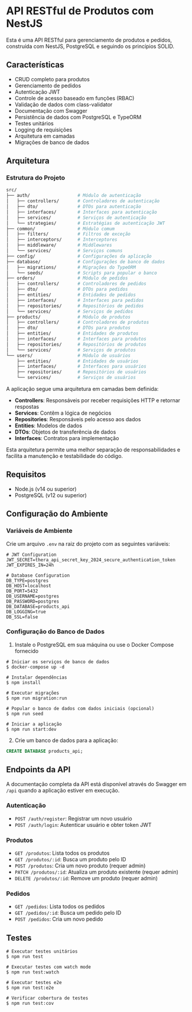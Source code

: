 # API RESTful de Produtos com NestJS

Esta é uma API RESTful para gerenciamento de produtos e pedidos, construída com NestJS, PostgreSQL e seguindo os princípios SOLID.

## Características

- CRUD completo para produtos
- Gerenciamento de pedidos
- Autenticação JWT
- Controle de acesso baseado em funções (RBAC)
- Validação de dados com class-validator
- Documentação com Swagger
- Persistência de dados com PostgreSQL e TypeORM
- Testes unitários
- Logging de requisições
- Arquitetura em camadas
- Migrações de banco de dados

## Arquitetura

### Estrutura do Projeto
```sh
src/
├── auth/                  # Módulo de autenticação
│   ├── controllers/       # Controladores de autenticação
│   ├── dto/               # DTOs para autenticação
│   ├── interfaces/        # Interfaces para autenticação
│   ├── services/          # Serviços de autenticação
│   └── strategies/        # Estratégias de autenticação JWT
├── common/                # Módulo comum
│   ├── filters/           # Filtros de exceção
│   ├── interceptors/      # Interceptores
│   ├── middleware/        # Middlewares
│   └── services/          # Serviços comuns
├── config/                # Configurações da aplicação
├── database/              # Configurações de banco de dados
│   ├── migrations/        # Migrações do TypeORM
│   └── seeds/             # Scripts para popular o banco
├── orders/                # Módulo de pedidos
│   ├── controllers/       # Controladores de pedidos
│   ├── dto/               # DTOs para pedidos
│   ├── entities/          # Entidades de pedidos
│   ├── interfaces/        # Interfaces para pedidos
│   ├── repositories/      # Repositórios de pedidos
│   └── services/          # Serviços de pedidos
├── products/              # Módulo de produtos
│   ├── controllers/       # Controladores de produtos
│   ├── dto/               # DTOs para produtos
│   ├── entities/          # Entidades de produtos
│   ├── interfaces/        # Interfaces para produtos
│   ├── repositories/      # Repositórios de produtos
│   └── services/          # Serviços de produtos
└── users/                 # Módulo de usuários
    ├── entities/          # Entidades de usuários
    ├── interfaces/        # Interfaces para usuários
    ├── repositories/      # Repositórios de usuários
    └── services/          # Serviços de usuários
```
A aplicação segue uma arquitetura em camadas bem definida:

- **Controllers**: Responsáveis por receber requisições HTTP e retornar respostas
- **Services**: Contêm a lógica de negócios
- **Repositories**: Responsáveis pelo acesso aos dados
- **Entities**: Modelos de dados
- **DTOs**: Objetos de transferência de dados
- **Interfaces**: Contratos para implementação

Esta arquitetura permite uma melhor separação de responsabilidades e facilita a manutenção e testabilidade do código.

## Requisitos

- Node.js (v14 ou superior)
- PostgreSQL (v12 ou superior)

## Configuração do Ambiente

### Variáveis de Ambiente

Crie um arquivo `.env` na raiz do projeto com as seguintes variáveis:

```
# JWT Configuration
JWT_SECRET=thera_api_secret_key_2024_secure_authentication_token
JWT_EXPIRES_IN=24h

# Database Configuration
DB_TYPE=postgres
DB_HOST=localhost
DB_PORT=5432
DB_USERNAME=postgres
DB_PASSWORD=postgres
DB_DATABASE=products_api
DB_LOGGING=true
DB_SSL=false
```

### Configuração do Banco de Dados

1. Instale o PostgreSQL em sua máquina ou use o Docker Compose fornecido
```
# Iniciar os serviços de banco de dados
$ docker-compose up -d

# Instalar dependências
$ npm install

# Executar migrações
$ npm run migration:run

# Popular o banco de dados com dados iniciais (opcional)
$ npm run seed

# Iniciar a aplicação
$ npm run start:dev
```

2. Crie um banco de dados para a aplicação:

```sql
CREATE DATABASE products_api;
```

## Endpoints da API

A documentação completa da API está disponível através do Swagger em `/api` quando a aplicação estiver em execução.

### Autenticação

- `POST /auth/register`: Registrar um novo usuário
- `POST /auth/login`: Autenticar usuário e obter token JWT


### Produtos

- `GET /produtos`: Lista todos os produtos
- `GET /produtos/:id`: Busca um produto pelo ID
- `POST /produtos`: Cria um novo produto (requer admin)
- `PATCH /produtos/:id`: Atualiza um produto existente (requer admin)
- `DELETE /produtos/:id`: Remove um produto (requer admin)


### Pedidos

- `GET /pedidos`: Lista todos os pedidos
- `GET /pedidos/:id`: Busca um pedido pelo ID
- `POST /pedidos`: Cria um novo pedido

## Testes
```
# Executar testes unitários
$ npm run test

# Executar testes com watch mode
$ npm run test:watch

# Executar testes e2e
$ npm run test:e2e

# Verificar cobertura de testes
$ npm run test:cov
```
